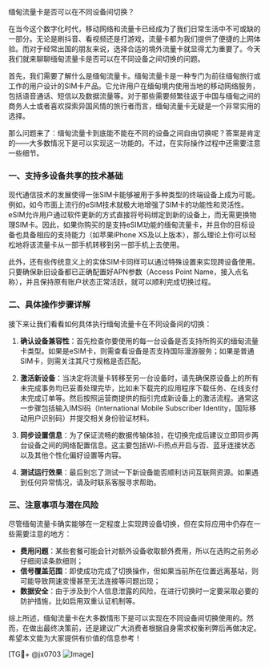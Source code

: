 缅甸流量卡是否可以在不同设备间切换？

在当今这个数字化时代，移动网络和流量卡已经成为了我们日常生活中不可或缺的一部分。无论是刷抖音、看视频还是打游戏，流量卡都为我们提供了便捷的上网体验。而对于经常出国的朋友来说，选择合适的境外流量卡就显得尤为重要了。今天我们就来聊聊缅甸流量卡是否可以在不同设备之间切换的问题。

首先，我们需要了解什么是缅甸流量卡。缅甸流量卡是一种专门为前往缅甸旅行或工作的用户设计的SIM卡产品。它允许用户在缅甸境内使用当地的移动网络服务，包括语音通话、短信以及数据流量等。对于那些需要频繁往返于中国与缅甸之间的商务人士或者喜欢探索异国风情的旅行者而言，缅甸流量卡无疑是一个非常实用的选择。

那么问题来了：缅甸流量卡到底能不能在不同的设备之间自由切换呢？答案是肯定的——大多数情况下是可以实现这一功能的。不过，在实际操作过程中还需要注意一些细节。

### 一、支持多设备共享的技术基础

现代通信技术的发展使得一张SIM卡能够被用于多种类型的终端设备上成为可能。例如，如今市面上流行的eSIM技术就极大地增强了SIM卡的功能性和灵活性。eSIM允许用户通过软件更新的方式直接将号码绑定到新的设备上，而无需更换物理SIM卡。因此，如果你购买的是支持eSIM功能的缅甸流量卡，并且你的目标设备也具备相应的支持能力（如苹果iPhone XS及以上版本），那么理论上你可以轻松地将该流量卡从一部手机转移到另一部手机上去使用。

此外，还有些传统意义上的实体SIM卡同样可以通过特殊设置来实现跨设备使用。只要确保新旧设备都已正确配置好APN参数（Access Point Name，接入点名称），并且保持原有账户状态正常活跃，就可以顺利完成切换过程。

### 二、具体操作步骤详解

接下来让我们看看如何具体执行缅甸流量卡在不同设备间的切换：

1. **确认设备兼容性**：首先检查你要使用的每一台设备是否支持所购买的缅甸流量卡类型。如果是eSIM卡，则需查看设备是否支持国际漫游服务；如果是普通SIM卡，则需关注其尺寸规格是否匹配。
   
2. **激活新设备**：当决定将流量卡转移至另一台设备时，请先确保原设备上的所有未完成事务均已妥善处理完毕，比如未下载完的应用程序下载任务、在线支付未完成订单等。然后按照运营商提供的指引完成新设备上的激活流程。通常这一步骤包括输入IMSI码（International Mobile Subscriber Identity，国际移动用户识别码）并提交相关身份验证材料。

3. **同步设置信息**：为了保证流畅的数据传输体验，在切换完成后建议立即同步两台设备之间的网络配置信息。这主要包括Wi-Fi热点开启与否、蓝牙连接状态以及其他个性化偏好设置等内容。

4. **测试运行效果**：最后别忘了测试一下新设备能否顺利访问互联网资源。如果遇到任何异常情况，请及时联系客服寻求帮助。

### 三、注意事项与潜在风险

尽管缅甸流量卡确实能够在一定程度上实现跨设备切换，但在实际应用中仍存在一些需要注意的地方：

- **费用问题**：某些套餐可能会针对额外设备收取额外费用，所以在选购之前务必仔细阅读条款细则；
- **信号覆盖范围**：即使成功完成了切换操作，但如果当前所在位置远离基站，则可能导致网速变慢甚至无法连接等问题出现；
- **数据安全**：由于涉及到个人信息泄露的风险，在进行切换时一定要采取必要的防护措施，比如启用双重认证机制等。

综上所述，缅甸流量卡在大多数情形下是可以实现在不同设备间切换使用的。然而，在做出最终决策前，还是建议广大消费者根据自身需求权衡利弊后再做决定。希望本文能为大家提供有价值的信息参考！

[TG💪+ @jx0703 ![Image](https://github.com/user-attachments/assets/dbca1d08-cadb-493c-b0ec-ad6f7a83f270)]